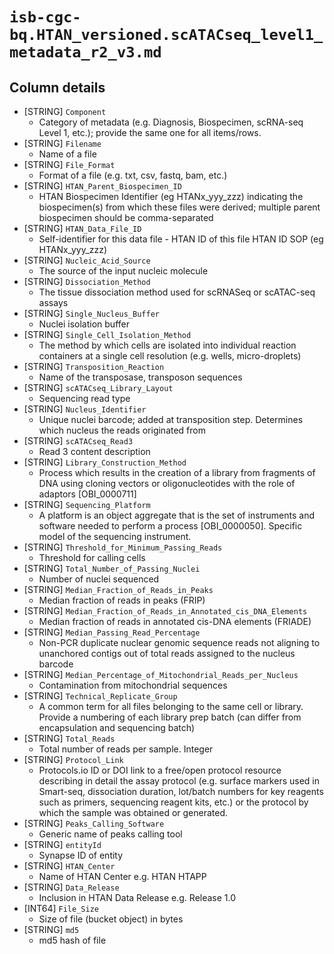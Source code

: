 # `isb-cgc-bq.HTAN_versioned.scATACseq_level1_metadata_r2_v3.md`

## Column details

* [STRING]    `Component`
  - Category of metadata (e.g. Diagnosis, Biospecimen, scRNA-seq Level 1, etc.); provide the same one for all items/rows.
* [STRING]    `Filename`
  - Name of a file
* [STRING]    `File_Format`
  - Format of a file (e.g. txt, csv, fastq, bam, etc.)
* [STRING]    `HTAN_Parent_Biospecimen_ID`
  - HTAN Biospecimen Identifier (eg HTANx_yyy_zzz) indicating the biospecimen(s) from which these files were derived; multiple parent biospecimen should be comma-separated
* [STRING]    `HTAN_Data_File_ID`
  - Self-identifier for this data file - HTAN ID of this file HTAN ID SOP (eg HTANx_yyy_zzz)
* [STRING]    `Nucleic_Acid_Source`
  - The source of the input nucleic molecule
* [STRING]    `Dissociation_Method`
  - The tissue dissociation method used for scRNASeq or scATAC-seq assays
* [STRING]    `Single_Nucleus_Buffer`
  - Nuclei isolation buffer
* [STRING]    `Single_Cell_Isolation_Method`
  - The method by which cells are isolated into individual reaction containers at a single cell resolution (e.g. wells, micro-droplets)
* [STRING]    `Transposition_Reaction`
  - Name of the transposase, transposon sequences
* [STRING]    `scATACseq_Library_Layout`
  - Sequencing read type
* [STRING]    `Nucleus_Identifier`
  - Unique nuclei barcode; added at transposition step. Determines which nucleus the reads originated from
* [STRING]    `scATACseq_Read3`
  - Read 3 content description
* [STRING]    `Library_Construction_Method`
  - Process which results in the creation of a library from fragments of DNA using cloning vectors or oligonucleotides with the role of adaptors [OBI_0000711]
* [STRING]    `Sequencing_Platform`
  - A platform is an object aggregate that is the set of instruments and software needed to perform a process [OBI_0000050]. Specific model of the sequencing instrument.
* [STRING]    `Threshold_for_Minimum_Passing_Reads`
  - Threshold for calling cells
* [STRING]    `Total_Number_of_Passing_Nuclei`
  - Number of nuclei sequenced
* [STRING]    `Median_Fraction_of_Reads_in_Peaks`
  - Median fraction of reads in peaks (FRIP)
* [STRING]    `Median_Fraction_of_Reads_in_Annotated_cis_DNA_Elements`
  - Median fraction of reads in annotated cis-DNA elements (FRIADE)
* [STRING]    `Median_Passing_Read_Percentage`
  - Non-PCR duplicate nuclear genomic sequence reads not aligning to unanchored contigs out of total reads assigned to the nucleus barcode
* [STRING]    `Median_Percentage_of_Mitochondrial_Reads_per_Nucleus`
  - Contamination from mitochondrial sequences
* [STRING]    `Technical_Replicate_Group`
  - A common term for all files belonging to the same cell or library. Provide a numbering of each library prep batch (can differ from encapsulation and sequencing batch)
* [STRING]    `Total_Reads`
  - Total number of reads per sample. Integer
* [STRING]    `Protocol_Link`
  - Protocols.io ID or DOI link to a free/open protocol resource describing in detail the assay protocol (e.g. surface markers used in Smart-seq, dissociation duration,  lot/batch numbers for key reagents such as primers, sequencing reagent kits, etc.) or the protocol by which the sample was obtained or generated.
* [STRING]    `Peaks_Calling_Software`
  - Generic name of peaks calling tool
* [STRING]    `entityId`
  - Synapse ID of entity
* [STRING]    `HTAN_Center`
  - Name of HTAN Center e.g. HTAN HTAPP
* [STRING]    `Data_Release`
  - Inclusion in HTAN Data Release e.g. Release 1.0
* [INT64]    `File_Size`
  - Size of file (bucket object) in bytes
* [STRING]    `md5`
  - md5 hash of file

